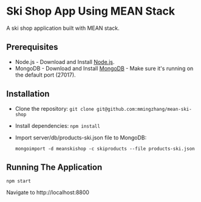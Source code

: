 # Ski Shop App Using MEAN Stack

A ski shop application built with MEAN stack.

## Prerequisites
* Node.js - Download and Install [Node.js](https://nodejs.org/en/download/). 
* MongoDB - Download and Install [MongoDB](http://www.mongodb.org/downloads) - Make sure it's running on the default port (27017).

## Installation
* Clone the repository: `git clone git@github.com:mmingzhang/mean-ski-shop`
* Install dependencies: `npm install`
* Import server/db/products-ski.json file to MongoDB:

  `mongoimport -d meanskishop -c skiproducts --file products-ski.json`

## Running The Application 

  `npm start`
  
   Navigate to http://localhost:8800


